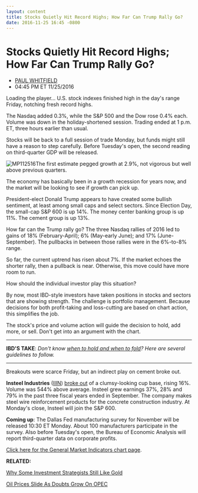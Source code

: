 ```yaml
---
layout: content
title: Stocks Quietly Hit Record Highs; How Far Can Trump Rally Go?
date: 2016-11-25 16:45 -0800
---
```



Stocks Quietly Hit Record Highs; How Far Can Trump Rally Go?
=============================================================




* [PAUL WHITFIELD](https://www.investors.com/author/whitfieldp/ "Posts by PAUL WHITFIELD")
* 04:45 PM ET 11/25/2016




Loading the player...
U.S. stock indexes finished high in the day's range Friday, notching fresh record highs.


The Nasdaq added 0.3%, while the S&P 500 and the Dow rose 0.4% each. Volume was down in the holiday-shortened session. Trading ended at 1 p.m. ET, three hours earlier than usual.


Stocks will be back to a full session of trade Monday, but funds might still have a reason to step carefully. Before Tuesday's open, the second reading on third-quarter GDP will be released.


![MP112516](https://www.investors.com/wp-content/uploads/2016/11/MP112516-218x300.png)The first estimate pegged growth at 2.9%, not vigorous but well above previous quarters.


The economy has basically been in a growth recession for years now, and the market will be looking to see if growth can pick up.


President-elect Donald Trump appears to have created some bullish sentiment, at least among small caps and select sectors. Since Election Day, the small-cap S&P 600 is up 14%. The money center banking group is up 11%. The cement group is up 13%.


How far can the Trump rally go? The three Nasdaq rallies of 2016 led to gains of 18% (February-April); 6% (May-early June); and 17% (June-September). The pullbacks in between those rallies were in the 6%-to-8% range.


So far, the current uptrend has risen about 7%. If the market echoes the shorter rally, then a pullback is near. Otherwise, this move could have more room to run.


How should the individual investor play this situation?


By now, most IBD-style investors have taken positions in stocks and sectors that are showing strength. The challenge is portfolio management. Because decisions for both profit-taking and loss-cutting are based on chart action, this simplifies the job.


The stock's price and volume action will guide the decision to hold, add more, or sell. Don't get into an argument with the chart.




---


**IBD'S TAKE**: *Don't know [when to hold and when to fold](https://www.investors.com/how-to-invest/investors-corner/sell-and-take-profits-or-hold-here-are-several-guidelines-to-follow/)? Here are several guidelines to follow.*




---


Breakouts were scarce Friday, but an indirect play on cement broke out.


**Insteel Industries** ([IIIN](https://research.investors.com/quote.aspx?symbol=IIIN)) [broke out](http://education.investors.com/lesson.aspx?id=736311&sourceid=735787) of a clumsy-looking cup base, rising 16%. Volume was 544% above average.
Insteel grew earnings 37%, 28% and 79% in the past three fiscal years ended in September. The company makes steel wire reinforcement products for the concrete construction industry. At Monday's close, Insteel will join the S&P 600.


**Coming up**: The Dallas Fed manufacturing survey for November will be released 10:30 ET Monday. About 100 manufacturers participate in the survey. Also before Tuesday's open, the Bureau of Economic Analysis will report third-quarter data on corporate profits.


[Click here for the General Market Indicators chart page](https://www.investors.com/wp-content/uploads/2016/11/GMI_112816.pdf).


**RELATED:**


[Why Some Investment Strategists Still Like Gold](https://www.investors.com/etfs-and-funds/etfs/why-some-strategists-still-like-gold-despite-its-recent-weakness/)


[Oil Prices Slide As Doubts Grow On OPEC](https://www.investors.com/news/saudi-arabia-wants-big-production-cut-russia-will-only-freeze/)




